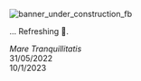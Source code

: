 ![banner_under_construction_fb](https://user-images.githubusercontent.com/32410574/188499567-9d55b724-8df5-4f56-b083-f9e85b7657b1.png)

...
Refreshing 🌊.

*Mare Tranquillitatis*  
31/05/2022  
10/1/2023
